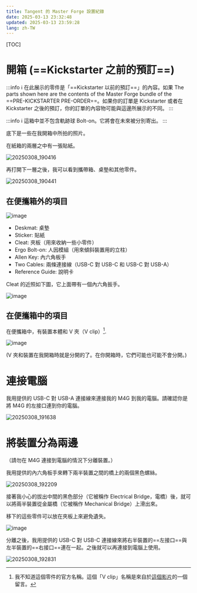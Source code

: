 ```yaml
---
title: Tangent 的 Master Forge 設置紀錄
date: 2025-03-13 23:32:48
updated: 2025-03-13 23:59:28
lang: zh-TW
---
```

[TOC]

# 開箱 (==Kickstarter 之前的預訂==)

:::info
   :information_source: 在此展示的零件是「==Kickstarter 以前的預訂==」的內容。如果 The parts shown here are the contents of the Master Forge bundle of the ==PRE-KICKSTARTER PRE-ORDER==。如果你的訂單是 Kickstarter 或者在 Kickstarter 之後的預訂，你的訂單的內容物可能與這邊所展示的不同。
:::

:::info
   :information_source: 這箱中並不包含軌跡球 Bolt-on。它將會在未來被分別寄出。
:::

底下是一些在我開箱中所拍的照片。

在紙箱的兩層之中有一張貼紙。

![20250308_190416](https://hackmd.io/_uploads/H12DkDehJx.jpg)

再打開下一層之後，我可以看到攜帶箱、桌墊和其他零件。

![20250308_190441](https://hackmd.io/_uploads/Hkvd1vghye.jpg)


## 在便攜箱外的項目

![image](https://hackmd.io/_uploads/SykFSwx2Jg.png)

- Deskmat: 桌墊
- Sticker: 貼紙
- Cleat: 夾板（用來收納一些小零件）
- Ergo Bolt-on: 人因模組（用來傾斜裝置用的立柱）
- Allen Key: 內六角板手
- Two Cables: 兩條連接線（USB-C 對 USB-C 和 USB-C 對 USB-A）
- Reference Guide: 說明卡

Cleat 的近照如下圖，它上面帶有一個內六角扳手。 

![image](https://hackmd.io/_uploads/SyGB8vgh1l.png)


## 在便攜箱中的項目

在便攜箱中，有裝置本體和 V 夾（V clip）[^v_clip].

![image](https://hackmd.io/_uploads/BJRQOwx2Jg.png)

(V 夾和裝置在我開箱時就是分開的了。在你開箱時，它們可能也可能不會分開。)

[^v_clip]: 我不知道這個零件的官方名稱。這個「V clip」名稱是來自於[這個影片](https://youtu.be/gdPakqb_Jdk?feature=shared)的一個留言。

# 連接電腦

我用提供的 USB-C 對 USB-A 連接線來連接我的 M4G 到我的電腦。請確認你是將 M4G 的左接口連到你的電腦。

![20250308_191638](https://hackmd.io/_uploads/HJUeqPghke.jpg)

# 將裝置分為兩邊

（請勿在 M4G 連接到電腦的情況下分離裝置。）

我用提供的內六角板手來轉下兩半裝置之間的橋上的兩個黑色螺絲。

![20250308_192209](https://hackmd.io/_uploads/Bkl6nwxhkx.jpg)

接著我小心的拔出中間的黑色部分（它被稱作 Electrical Bridge，電橋）後，就可以將兩半裝置從金屬橋（它被稱作 Mechanical Bridge）上滑出來。

移下的這些零件可以放在夾板上來避免遺失。

![image](https://hackmd.io/_uploads/BymbRPx3ke.png)

分離之後，我用提供的 USB-C 對 USB-C 連接線來將右半裝置的==左接口==與左半裝置的==右接口==連在一起。之後就可以再連接到電腦上使用。

![20250308_192831](https://hackmd.io/_uploads/rkSuJOe2yg.jpg)


